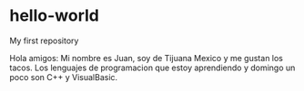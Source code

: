 # hello-world
My first repository

Hola amigos:
Mi nombre es Juan, soy de Tijuana Mexico y me gustan los tacos.
Los lenguajes de programacion que estoy aprendiendo y domingo un poco son C++ y VisualBasic.

